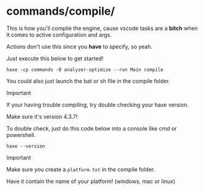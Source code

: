 # commands/compile/
This is how you'll complie the engine, cause vscode tasks are a **bitch** when it comes to active configuration and args.

Actions don't use this since you **have** to specify, so yeah.

Just execute this below to get started!
```
haxe -cp commands -D analyzer-optimize --run Main compile
```
You could also just launch the bat or sh file in the compile folder.
> [!IMPORTANT]
> If your having trouble compiling, try double checking your haxe version.
>
> Make sure it's version 4.3.7!
>
> To double check, just do this code below into a console like cmd or powershell.
> ```
> haxe --version
> ```

> [!IMPORTANT]
> Make sure you create a `platform.txt` in the compile folder.
>
> Have it contain the name of your platform! (windows, mac or linux)